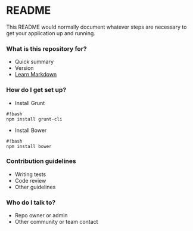 # README #

This README would normally document whatever steps are necessary to get your application up and running.

### What is this repository for? ###

* Quick summary
* Version
* [Learn Markdown](https://bitbucket.org/tutorials/markdowndemo)

### How do I get set up? ###

* Install Grunt

```
#!bash
npm install grunt-cli
```

* Install Bower

```
#!bash
npm install bower
```

### Contribution guidelines ###

* Writing tests
* Code review
* Other guidelines

### Who do I talk to? ###

* Repo owner or admin
* Other community or team contact